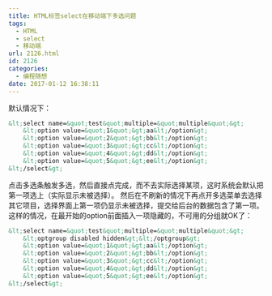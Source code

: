 ```yaml
---
title: HTML标签select在移动端下多选问题
tags:
  - HTML
  - select
  - 移动端
url: 2126.html
id: 2126
categories:
  - 编程随想
date: 2017-01-12 16:38:11
---
```


默认情况下：

```html
&lt;select name=&quot;test&quot;multiple=&quot;multiple&quot;&gt;
    &lt;option value=&quot;1&quot;&gt;aa&lt;/option&gt;
    &lt;option value=&quot;2&quot;&gt;bb&lt;/option&gt;
    &lt;option value=&quot;3&quot;&gt;cc&lt;/option&gt;
    &lt;option value=&quot;4&quot;&gt;dd&lt;/option&gt;
    &lt;option value=&quot;5&quot;&gt;ee&lt;/option&gt;
&lt;/select&gt;
```
点击多选条触发多选，然后直接点完成，而不去实际选择某项，这时系统会默认把第一项选上（实际显示未被选择）。
然后在不刷新的情况下再点开多选菜单去选择其它项目，选择界面上第一项仍显示未被选择，提交给后台的数据包含了第一项。
这样的情况，在最开始的option前面插入一项隐藏的，不可用的分组就OK了：
```html
&lt;select name=&quot;test&quot;multiple=&quot;multiple&quot;&gt;
    &lt;optgroup disabled hidden&gt;&lt;/optgroup&gt;
    &lt;option value=&quot;1&quot;&gt;aa&lt;/option&gt;
    &lt;option value=&quot;2&quot;&gt;bb&lt;/option&gt;
    &lt;option value=&quot;3&quot;&gt;cc&lt;/option&gt;
    &lt;option value=&quot;4&quot;&gt;dd&lt;/option&gt;
    &lt;option value=&quot;5&quot;&gt;ee&lt;/option&gt;
&lt;/select&gt;
```
